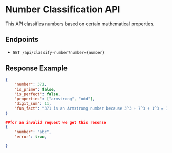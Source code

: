# Number Classification API

This API classifies numbers based on certain mathematical properties.

## Endpoints

- `GET /api/classify-number?number={number}`

## Response Example

```json
{
    "number": 371,
    "is_prime": false,
    "is_perfect": false,
    "properties": ["armstrong", "odd"],
    "digit_sum": 11,
    "fun_fact": "371 is an Armstrong number because 3^3 + 7^3 + 1^3 = 371"
}

##for an invalid request we get this resonse
{
    "number": "abc",
    "error": true,

}

